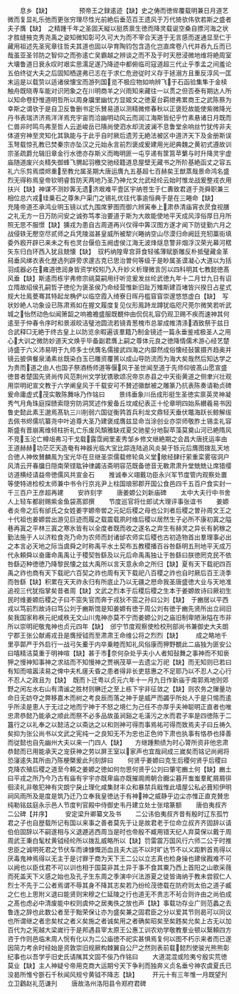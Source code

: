 <!-- { "loadSidebar": true } -->
　　息乡【缺】　　　　　预帝王之録逺迹【缺】史之俦而徳侔覆载明兼日月道艺微而复显礼乐弛而更张穷理尽性光前絶后垂范百王遗风于万代猗欤伟欤若斯之盛者夫子膺【缺】　之精踵千年之圣固天縦以挺质禀生徳而降灵载诞空桑自摽河海之状才胜缝掖克秀尧禹之姿知微知彰可久可大为而不宰合天道于无言感而遂通显至仁于藏用祖述先圣宪章往哲夫其道也固以孕育陶钧包含造化岂直席卷八代并吞九丘而已哉虽亚圣邻防之智仰之而弥逺亡吴霸越之辨谈之而不及于时天厯浸微地维将絶周室大壊鲁道日衰永叹时艰实思濡足遂乃降迹中都俯临司寇道超三代止乎季孟之间羞论五伯终従大夫之后固知栖遑弗已志在于求仁危逊従时义存于拯溺方且重反淳风一匡末运是以载贽以适诸侯懐宝而游列国览不极应物如响辨飞于石函验集隼于金椟触舟既晓専车能对识罔象之在川明商羊之兴雨知来藏往一以贯之但否泰有期达人所以知命卷舒惟道明哲所以周身牖里幽忧方显姬文之徳夏台羁绁弗累商王之武陈蔡为幸斯之谓欤于是自卫反鲁删书定乐賛易道以测精微修春秋以正褒贬故能使紫微降光丹书表瑞济济焉洋洋焉充宇宙而洽幽明动风云而润江海斯皆纪乎竹素悬诸日月既而仁兽非时鸣鸟弗至哲人云逝峻岳已隤尚使泗水却流波澜不息鲁堂余响丝竹犹传非夫体道穷神至灵知化其孰能与于此乎自时厥后遗芳无絶法被区中道济天下及金册斯误玉弩载惊孔教已焚秦宗亦坠汉之元始永言前烈褒成爰建用光祀典魏之黄初式遵故训宗圣疏爵允辑旧章金行水徳亦存斯义而晦明匪一屯亨递有筐筥苹蘩与时升降灵宇虚庙随道废兴炎精失御蜂飞猬起羽檄交驰经籍道息屋壁无藏书之所阶基絶函丈之容五礼六乐剪焉煨烬重至教允属圣期大唐运膺九五基超七百赫矣王猷蒸哉景命鸿名盛烈无得称焉皇帝钦明睿哲防天两地乃圣乃神允文允武经纶云始时惟龙战爰整戎衣用扶兴【缺】神谋不测妙筭无遗济艰难平壹区宇纳苍生于仁夀致君道于尧舜职兼三相位总六戎珪乗石之尊朱户渠门之锡礼优往代事逾恒典于是在三睠命【缺】　　　充隆帝道丕承鸿业明玉镜以式九围席萝图而御六辨寅奉上肃恭清庙宵衣昃食视膳之礼无方一日万防问安之诚弥笃孝治要道于斯为大故能使地平天成风淳俗厚日月所照无思不服憬【缺】獯戎为患自古周道再兴仅得中筭汉图方遂才闻下防徒勤六月之战侵轶无懕空尽贰师之兵凭陵滋甚皇威所被犂兴睠纳空山尽漠归命阙廷充牣藁街填委外廏开辟已来未之有也灵台偃伯玉阙虚侯江海无波烽燧息警非烟浮汉荣光幕河楛矢东归白环西入犹且兢懐【缺】　驭朽纳隍卑宫菲食轻徭薄赋斵雕反朴抵璧藏金革舄垂风绨衣表化歴选列辟旁求邃古克已思治曽何等级于是眇属圣谟凝心大道以为括羽成器必在雍道徳润身皆资学校矧乃入升妙义析理微言厉以四科明其七教懿徳髙风垂【缺】斯逺而栋宇弗修宗祧莫嗣用纡听览爰发丝纶武徳九年十二月廿九日有诏立隋故绍侯孔嗣哲子徳伦为褒圣侯乃命经营惟新旧趾万雉斯建百堵皆兴揆日占星式规大壮鳯甍骞其特起龙桷俨以临空霞入绮寮日晖丹槛窅窅崇邃悠悠虚白【缺】　写状妙絶人功象设已陈肃焉如在握文履度复见仪形鳯跱龙蹲犹临咫尺莞尔微笑若听武城之怡然动色似闻箫韶之响襜襜盛服既覩仲由侃侃礼容仍观卫赐不疾而速神其何逺至于仲春令序时和景淑皎洁璧池圆流若镜青葱槐市总翠成帷清涤酒致祭于兹日合武释□无絶于终古皇上以防览余暇遍该羣籍乃制金镜述一篇永垂鉴戒极圣人之用心大训之微防妙道天文焕乎毕备副君膺上嗣之尊体元良之徳降情儒术游心经艺楚诗盛于六义沛易明于九师多士伏膺名儒接武四海之内靡然成俗懐经鼔箧摄齐趋奥并镜云披俱餐泉涌素丝既染白玉已雕资覆篑以成山导防流而为海大矣哉然后知达学之为贵而道之由人也国子祭酒杨师道等偃风于圣世闻至道于先师仰彼髙山愿宣盛徳昔者楚国先贤尚传风范荆州文学犹镌歌颂况帝京赤县之中天街黄道之侧聿兴壮观用崇明祀宣文教于六学阐皇风于千载安可不賛述徽猷被之雕篆乃抗表陈奏请勒贞碑爰命庸虚式茂实敢陈舞咏乃作铭曰
　　景纬垂象川岳成形挺生圣徳实禀英灵神凝秀气月角珠庭探赜索隠穷防洞冥述作爰备丘坟咸纪表正十伦章明四始系纉羲易书因鲁史懿此素王邈焉髙轨三川削弱六国従衡鹑首兵利龙文鼎轻天垂伏鼈海跃长鲸解绂去佩书烬儒坑纂尧中叶追尊大圣乃建褒成膺兹显命当涂创业亦崇师敬胙土锡圭礼容斯盛有晋崩离维倾柱折礼亡乐废风頽雅缺戎夏交驰星分地裂苹藻莫奠山河已絶隋风不竞玉沦亡樽俎弗习干戈载露霑阙里麦秀邹乡修文继絶期之会昌大唐抚运率由王道赫赫功茫茫天造奄有神器光临大宝比踪连陆追风炎昊于铄元后膺图拨乱天地合徳人神攸賛麟鳯为宝光华在旦继圣崇儒载修轮奂义堂敞经肆纡萦重栾雾宿洞户风清云开春牖日隠南荣铿耾钟律蠲洁斋明容范既备徳音无斁肃肃升堂兟兟让席猎缨访道横经请益帝徳儒风共宣金石
　　推诚奉义翊戴功臣永兴军节度管内观察处置等使特进检校太师兼中书令行京兆尹上柱国琅邪郡开国公食邑四千五百户食实封一千三百户王彦超再建
　　安祚刻字
　　唐姜嫄公刘新庙碑
　　太中大夫行中书舍人上轻车都尉赐紫金鱼袋髙郢撰
　　节度巡官将仕郎试大理评事张谊书
　　姜嫄者炎帝之后有邰氏之女姓姜字嫄帝喾之元妃后稷之母也公刘者后稷之曽孙周文王之十代祖也姜嫄尝出游见巨迹而履之载震载夙时维后稷以居然生子必所不康初寘之隘巷再寘之平林三寘之寒氷皆有以全度者既而收之遂名之弃生有赫灵之异长有躬稼之勤法施于人以济粒食尧乃命为农师而封诸邰农师实后稷也古初造物首出羣理事必出之本言必天地之际当虞舜之时称禹平水土契布五教稷播百谷咎繇明五刑地平天成万代永頼舜以奋庸命禹禹让于稷契咎繇及以元后命禹禹独让于咎繇曰朕徳罔克民不依咎繇迈种徳徳乃降黎民懐之兹大禹所以言天意永命之所归【缺】夏有天下载祀四百禹之祚也商有天下载祀六百契之祚也周有天下载祀八百稷之祚也自时厥后百王浇季而咎繇【缺】积累在天天祚永归有所底止乃以无疆之厯命我圣唐盛徳大业与天地准追视三代犹指掌矣昔者周【缺】文武之烈本于后稷后稷之生本于姜嫄故诗曰厥初生民时维姜嫄后稷之子曰不窋失官而奔于戎狄不窋之孙曰公刘【缺】　于豳居以平西戎以笃前烈故诗曰笃公刘于豳斯馆是知姜嫄有徳于周公刘有徳于豳先贤所出立祠旧矣我国家称秩元祀咸秩无文山川鬼神亦莫不宁而姜嫄公刘之庙旧制卑陋湫隘在市非所以崇明祀敬鬼神也贞元四年【缺】　邠宁节度观察使检校刑部尚书兼御史大夫朗宁郡王张公献甫戎丑是膺授钺而至肃肃王命维公将之烈烈【缺】
　　成之略地千里亭鄣严于外启行一战弓矢櫜于内卒乗睦而知礼风俗康而狎野覩此二庙独为匪安公曰嘻精洁莫重于明神喧【缺】甚于市奈何杂处乎夫小人者知鼔舞之事神而不知亵狎之慢神知事神之求祜而不知慢神之贾祸茂草一去遗尘万祀【缺】而无知则已若曰有知而喧嚣渎易之俾中夫札瘥夭昏之患者得非长吏慈惠之不足耶乃以不忍人之心行不忍人之政且为【缺】　既而卜迁粤以贞元六年十一月九日作新庙于南郭焉地则郊野之闲左水右山有清谧之胜材则楙迁之至上栋下宇非征敛之【缺】则农务之隟量功命日无妨夺之弊移嘉木而树之考良辰而落之神于是威严而蠲乎所处人于是只惕而逺乎所渎是恵人于无过之地而宁神于不怒之境仁为己任不亦厚乎夫神聪明正直者也唯忠肃恭懿乃能承之顺此而祭不必多品故虽涧谿之毛潢污之水而君子率是四徳陈于二簋行之以礼奉之以懿洁之以斋达之以和则神可得而事焉祐可得而致焉夫子曰丘祷久矣抑为张公尚书以文武之宪纯一之良知无不为忠也正色帅下肃也执事有恪恭也择善而従懿也自先幽州大夫以来一门四人【缺】　　方继踵勲绩为时心膂所资非他忠肃恭懿而已用能承天之宠获神之劳以屏王室以家声也宜哉祠成三嵗矣而铭记尚阙将恐寖逺失其所由乃陈梗槩爰此刋刻辞曰
　　何贤乎姜嫄曰克生后稷何贤乎后稷曰克降农殖后稷之道至今頼之姜嫄之徳如何勿思何贤乎公刘曰肇宅豳土何【缺】豳土曰平戎之所乃今乃古有庙有宇宇亦既卑庙亦既摧阛阓朝合嚻尘暮开蚩蚩羣甿屑屑徘徊渎礼非敬犯神有灾朗宁戾止理化咸集财丰众和暴禁兵戢惟此墙屋公私必葺矧伊明祠风雨所及是度是筑乃迁乃立奉我皇徳达于有神神之威静乎边尘亦惟正直克賛忠纯勒铭兹庭永示邑人节度判官殿中侍御史韦丹建立处士张琯篆额
　　唐伯夷叔齐二公碑【并序】
　　安定梁升卿纂文及书
　　二公讳伯夷叔齐昔有殷时辽东孤竹君之子也自歴载所记有国以来事之善者莫先于让是故君老于位命立叔齐齐固辞以请伯伯固辞以不嗣遂相与义退遯逃西周当是时也帝殷不臧用错天纪人弃莫保以戴于周周武王秉白髦杖黄钺经纶所以拨乱威略所以【缺】罚雷震万国风行六师二公于时推忠臣之诚明死君之节伏车而谏慷慨沥血且夫大运不以时旷达节不以义距黔首焉得以厌毒鬼神焉得以无主于是讨罪于商为天下王二公以立志真也检身操也建侯戡难不可以阙也以臣伐君不可以训也相于国莫非其土异于事不食其粟乃西上首阳之山歌采薇而死盖天下义感之始也及孔子生东周之季演中兴法游夏之徒皆诲纳于教未尝叙仁人烈士不先于二公者焉谓不辱其身不降其志矣若乃纷纶茂徳载在防府则太伯之道子臧之仁也上思附义退曰能贤则宋穆之仁延陵之行也道无不贵志不茍合则许由之尚伯成之髙也虑必中清废能中权则虞仲之居夷佚之放也声【缺】事载功存业广则范蠡之去鲁连之辞也此数公者至于黜荣保让亦为盛矣兼之固君臣之分以爱其节则曷可以同议也所谓继之者忠矣杖之者义矣施之者诚矣用之者确矣昭矣至矣韪矣允矣上古无以加百代为之宪越大梁嵗行于是邦遇县宰太原王公惠工训农劝学敬教羣业顿以繄頼四方咨于作则邑临末周人恱有化以为二公庙徳不祀实甚惧焉复何以图不朽示来者而已遂因简力考余时经始是资敦崇旧规厥构棘翼自公尸之然则表前载懿烈使骏光熊熊彰纪事也以吾学乎旧史氏请隲其文固不佞乃作铭曰
　　大道混混或险夷兮殷实荒徳莫业【缺】主人神疑兮帝用克商大运期兮天下争利而独奔义贞名垂兮神农虞夏氏已没曷所惟兮斵石千秋闻风规兮黄钺不降志【缺】
　　开元十有三年惟一月既望刋立卫鸖赵礼范谦刋
　　唐故洛州洛阳县令郑府君碑
